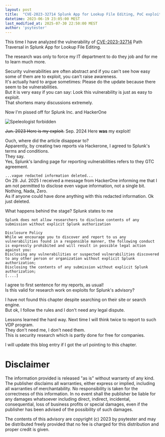 ```yaml
---
layout: post
title:  "CVE-2023-32714 Splunk App for Lookup File Editing, PoC exploit for path traversal"
datetime: 2023-06-19 23:05:00 MEST
last_modified_at: 2025-07-30 22:50:00 MEST
author: 'psytester'
---
```


This time I have analyzed the vulnerability of [CVE-2023-32714](https://cve.mitre.org/cgi-bin/cvename.cgi?name=CVE-2023-32714) Path Traversal in Splunk App for Lookup File Editing.<br>

The research was only to force my IT department to do they job and for me to learn much more.<br>

Security vulnerabilities are often abstract and if you can't see how easy some of them are to exploit, you can't raise awareness.<br>
It's actually hard to argue sometimes: Please do the update because there seem to be vulnerabilities.<br>
But it is very easy if you can say: Look this vulnerability is just as easy to exploit.<br>
That shortens many discussions extremely.<br>

Now I'm pissed off for Splunk Inc. and HackerOne

![Speleologist forbidden](https://psytester.github.io/images/HTTP_403.jpg)

~~Jun. 2023 Here is my exploit.~~ Sep. 2024 Here **was** my exploit!

Ouch, where did the article disappear to?<br>
Apparently, by creating two reports via Hackerone, I agreed to Splunk's terms and conditions.<br>
They say.<br>
Yes, Splunk's landing page for reporting vulnerabilities refers to they GTC agreement.<br>
                                                                                     
`...vague redacted information deleted...`<br>
On 29. Jul. 2025 I received a message from HackerOne informing me that I am not permitted to disclose even vague information, not a single bit. Nothing, Nada, Zero.<br>
As if anyone could have done anything with this redacted information. Ok just deleted.<br>

What happens behind the stage? Splunk states to me
```
Splunk does not allow researchers to disclose contents of any submission without explicit Splunk authorization

Disclosure Policy
While we encourage you to discover and report to us any vulnerabilities found in a responsible manner, the following conduct is expressly prohibited and will result in possible legal action against you:
Disclosing any vulnerabilities or suspected vulnerabilities discovered to any other person or organization without explicit Splunk authorization;
Disclosing the contents of any submission without explicit Splunk authorization;
[....]
```

I agree to first sentence for my reports, as usual!<br>
Is this valid for research work on exploits for Splunk's advisory?

I have not found this chapter despite searching on their site or search engine.<br>
But ok, I follow the rules and I don't need any legal dispute.<br>

Lessons learned the hard way. Next time I will think twice to report to such VDP program.<br>
They don't need me, I don't need them.<br>
This is security research which is partly done for free for companies.

I will update this blog entry if I got the url pointing to this chapter.

# Disclaimer

The information provided is released "as is" without warranty of any kind. The publisher disclaims all warranties, either express or implied, including all warranties of merchantability. No responsibility is taken for the correctness of this information.
In no event shall the publisher be liable for any damages whatsoever including direct, indirect, incidental, consequential, loss of business profits or special damages, even if the publisher has been advised of the possibility of such damages.

The contents of this advisory are copyright (c) 2023 by psytester and may be distributed freely provided that no fee is charged for this distribution and proper credit is given.
